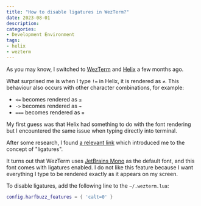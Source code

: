 ```yaml
---
title: "How to disable ligatures in WezTerm?"
date: 2023-08-01
description:
categories:
- Development Environment
tags:
- helix
- wezterm
---
```

As you may know, I switched to [WezTerm](https://wezfurlong.org/wezterm/index.html) and [Helix](https://helix-editor.com/) a few months ago.

What surprised me is when I type `!=` in Helix, it is rendered as `≠`.
This behaviour also occurs with other character combinations, for example:

- `<=` becomes rendered as `≤`
- `->` becomes rendered as `→`
- `===` becomes rendered as `≡`

My first guess was that Helix had something to do with the font rendering but I encountered the same issue when typing directly into terminal.

After some research, I found [a relevant link](https://wezfurlong.org/wezterm/faq.html#multiple-characters-being-renderedcombined-as-one-character)
which introduced me to the concept of "ligatures".

It turns out that WezTerm uses [JetBrains Mono](https://www.jetbrains.com/lp/mono/) as the default font, and this font comes with ligatures enabled.
I do not like this feature because I want everything I type to be rendered exactly as it appears on my screen.

To disable ligatures, add the following line to the `~/.wezterm.lua`:

```lua
config.harfbuzz_features = { 'calt=0' }
```